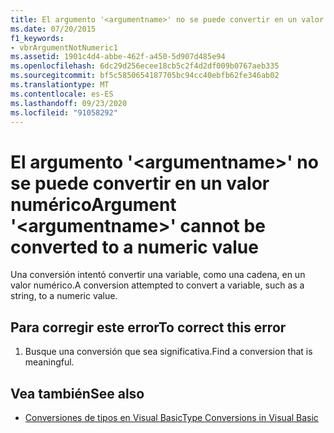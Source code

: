 ```yaml
---
title: El argumento '<argumentname>' no se puede convertir en un valor numérico
ms.date: 07/20/2015
f1_keywords:
- vbrArgumentNotNumeric1
ms.assetid: 1901c4d4-abbe-462f-a450-5d907d485e94
ms.openlocfilehash: 6dc29d256ecee18cb5c2f4d2df009b0767aeb335
ms.sourcegitcommit: bf5c5850654187705bc94cc40ebfb62fe346ab02
ms.translationtype: MT
ms.contentlocale: es-ES
ms.lasthandoff: 09/23/2020
ms.locfileid: "91058292"
---
```

# <a name="argument-argumentname-cannot-be-converted-to-a-numeric-value"></a><span data-ttu-id="63943-102">El argumento '\<argumentname>' no se puede convertir en un valor numérico</span><span class="sxs-lookup"><span data-stu-id="63943-102">Argument '\<argumentname>' cannot be converted to a numeric value</span></span>

<span data-ttu-id="63943-103">Una conversión intentó convertir una variable, como una cadena, en un valor numérico.</span><span class="sxs-lookup"><span data-stu-id="63943-103">A conversion attempted to convert a variable, such as a string, to a numeric value.</span></span>  
  
## <a name="to-correct-this-error"></a><span data-ttu-id="63943-104">Para corregir este error</span><span class="sxs-lookup"><span data-stu-id="63943-104">To correct this error</span></span>  
  
1. <span data-ttu-id="63943-105">Busque una conversión que sea significativa.</span><span class="sxs-lookup"><span data-stu-id="63943-105">Find a conversion that is meaningful.</span></span>  
  
## <a name="see-also"></a><span data-ttu-id="63943-106">Vea también</span><span class="sxs-lookup"><span data-stu-id="63943-106">See also</span></span>

- [<span data-ttu-id="63943-107">Conversiones de tipos en Visual Basic</span><span class="sxs-lookup"><span data-stu-id="63943-107">Type Conversions in Visual Basic</span></span>](../programming-guide/language-features/data-types/type-conversions.md)
